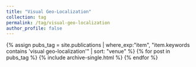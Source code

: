 ```yaml
---
title: "Visual Geo-Localization"
collection: tag
permalink: /tag/visual-geo-localization
author_profile: false
---
```

{% assign pubs_tag = site.publications | where_exp:"item", "item.keywords contains 'visual geo-localization'" | sort: "venue" %}
{% for post in pubs_tag %}
  {% include archive-single.html %}
{% endfor %}